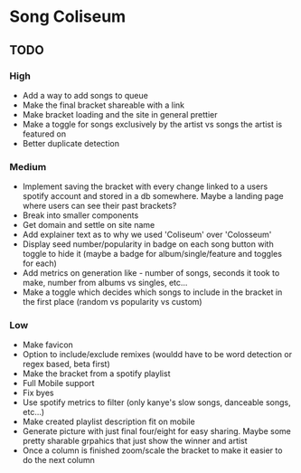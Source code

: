 # Song Coliseum
## TODO
### High
- Add a way to add songs to queue
- Make the final bracket shareable with a link
- Make bracket loading and the site in general prettier
- Make a toggle for songs exclusively by the artist vs songs the artist is featured on
- Better duplicate detection
### Medium
- Implement saving the bracket with every change linked to a users spotify account and stored in a db somewhere. Maybe a landing page where users can see their past brackets?
- Break into smaller components
- Get domain and settle on site name
- Add explainer text as to why we used 'Coliseum' over 'Colosseum'
- Display seed number/popularity in badge on each song button with toggle to hide it (maybe a badge for album/single/feature and toggles for each)
- Add metrics on generation like - number of songs, seconds it took to make, number from albums vs singles, etc...
- Make a toggle which decides which songs to include in the bracket in the first place (random vs popularity vs custom)
### Low
- Make favicon
- Option to include/exclude remixes (wouldd have to be word detection or regex based, beta first)
- Make the bracket from a spotify playlist
- Full Mobile support
- Fix byes
- Use spotify metrics to filter (only kanye's slow songs, danceable songs, etc...)
- Make created playlist description fit on mobile
- Generate picture with just final four/eight for easy sharing. Maybe some pretty sharable grpahics that just show the winner and artist
- Once a column is finished zoom/scale the bracket to make it easier to do the next column